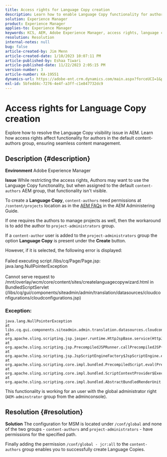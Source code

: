 ```yaml
---
title: Access rights for Language Copy creation
description: Learn how to enable Language Copy functionality for authors in AEM by adjusting access rights.
solution: Experience Manager
product: Experience Manager
applies-to: Experience Manager
keywords: KCS, AEM, Adobe Experience Manager, access rights, language copy creation, troubleshooting
resolution: Resolution
internal-notes: null
bug: false
article-created-by: Jim Menn
article-created-date: 1/10/2023 10:07:11 PM
article-published-by: Eshaa Tiwari
article-published-date: 11/22/2023 2:05:15 PM
version-number: 3
article-number: KA-19551
dynamics-url: https://adobe-ent.crm.dynamics.com/main.aspx?forceUCI=1&pagetype=entityrecord&etn=knowledgearticle&id=ded6421c-3391-ed11-aad1-6045bd006b4b
exl-id: 5bfedd4c-7276-4e4f-a3ff-c1e847732dc9
---
```

# Access rights for Language Copy creation


Explore how to resolve the Language Copy visibility issue in AEM. Learn how access rights affect functionality for authors in the default content-authors group, ensuring seamless content management.

## Description {#description}


<b>Environment</b>
 Adobe Experience Manager

<b>Issue</b>
 While restricting the access rights, Authors may want to use the Language Copy functionality, but when assigned to the default `content-authors` AEM group, that functionality isn't visible.

To create a <b>Language Copy</b>, `content-authors` need permissions at `/content/projects` location as in the [AEM FAQs](https://experienceleague.adobe.com/docs/experience-manager-65/administering/introduction/aem-faqs.html?lang=en) in the AEM Administering Guide.

If one requires the authors to manage projects as well, then the workaround is to add the author to `project-administrators` group.

If a `content-author` user is added to the `project-administrators` group the option <b>Language Copy</b> is present under the <b>Create</b> button.

However, if it is selected, the following error is displayed:
<br><br>Failed executing script /libs/cq/Page/Page.jsp: java.lang.NullPointerException<br><br>
Cannot serve request to /mnt/overlay/wcm/core/content/sites/createlanguagecopywizard.html in BundledScriptServlet (/libs/cq/gui/components/siteadmin/admin/translation/datasources/cloudconfigurations/cloudconfigurations.jsp)

### Exception:


```
java.lang.NullPointerException
at libs.cq.gui.components.siteadmin.admin.translation.datasources.cloudconfigurations.cloudconfigurations__002e__jsp._jspService(cloudconfigurations__002e__jsp.java:183)
at org.apache.sling.scripting.jsp.jasper.runtime.HttpJspBase.service(HttpJspBase.java:70)
at org.apache.sling.scripting.jsp.PrecompiledJSPRunner.callPrecompiledJSP(PrecompiledJSPRunner.java:72)
at org.apache.sling.scripting.jsp.JspScriptEngineFactory$JspScriptEngine.eval(JspScriptEngineFactory.java:583)
at org.apache.sling.scripting.core.impl.bundled.PrecompiledScript.eval(PrecompiledScript.java:56)
at org.apache.sling.scripting.core.impl.bundled.ScriptContextProvider$ExecutableContext.eval(ScriptContextProvider.java:170)
at org.apache.sling.scripting.core.impl.bundled.AbstractBundledRenderUnit.eval(AbstractBundledRenderUnit.java:135)
```


This functionality is working for an user with the global administrator right (`AEM-adminstrator` group from the adminconsole).


## Resolution {#resolution}


<b>Solution</b>
The configuration for MSM is located under `/conf/global` and none of the two groups - `content-authors` and `project-administrators` - have permissions for the specified path.

Finally adding the permission `/conf/global - jcr:all` to the `content-authors` group enables you to successfully create Language Copies.
